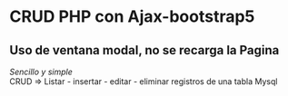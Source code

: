 # CRUD PHP con Ajax-bootstrap5
## Uso de ventana modal, no se recarga la Pagina <br>
<em>  Sencillo y simple </em><br>
CRUD => Listar - insertar - editar - eliminar registros de una tabla Mysql
